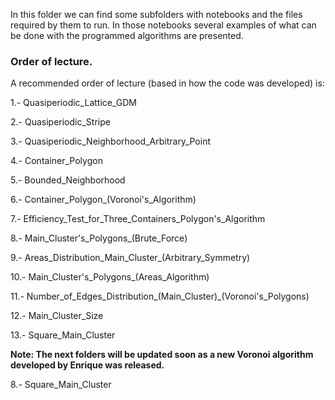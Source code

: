 In this folder we can find some subfolders with notebooks and the files required by them to run. In those notebooks several examples of what can be done with the programmed algorithms are presented.

### Order of lecture.
A recommended order of lecture (based in how the code was developed) is:

1.- Quasiperiodic_Lattice_GDM

2.- Quasiperiodic_Stripe

3.- Quasiperiodic_Neighborhood_Arbitrary_Point

4.- Container_Polygon

5.- Bounded_Neighborhood

6.- Container_Polygon_(Voronoi's_Algorithm)

7.- Efficiency_Test_for_Three_Containers_Polygon's_Algorithm

8.- Main_Cluster's_Polygons_(Brute_Force)

9.- Areas_Distribution_Main_Cluster_(Arbitrary_Symmetry)

10.- Main_Cluster's_Polygons_(Areas_Algorithm)

11.- Number_of_Edges_Distribution_(Main_Cluster)_(Voronoi's_Polygons)

12.- Main_Cluster_Size

13.- Square_Main_Cluster


**Note: The next folders will be updated soon as a new Voronoi algorithm developed by Enrique was released.**

8.- Square_Main_Cluster
